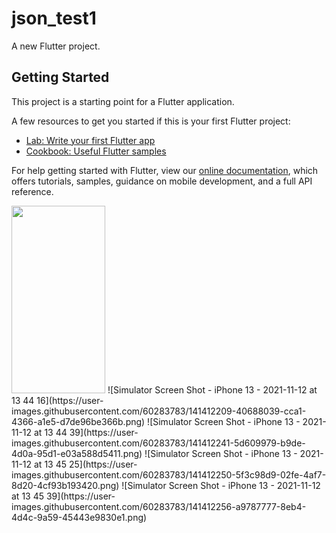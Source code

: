 # json_test1

A new Flutter project.

## Getting Started

This project is a starting point for a Flutter application.

A few resources to get you started if this is your first Flutter project:

- [Lab: Write your first Flutter app](https://flutter.dev/docs/get-started/codelab)
- [Cookbook: Useful Flutter samples](https://flutter.dev/docs/cookbook)

For help getting started with Flutter, view our
[online documentation](https://flutter.dev/docs), which offers tutorials,
samples, guidance on mobile development, and a full API reference.

<img src="https://user-images.githubusercontent.com/60283783/141411447-0b549159-51b8-4642-a464-d54b321b743c.png" width="150" height="300"/>
![Simulator Screen Shot - iPhone 13 - 2021-11-12 at 13 44 16](https://user-images.githubusercontent.com/60283783/141412209-40688039-cca1-4366-a1e5-d7de96be366b.png)
![Simulator Screen Shot - iPhone 13 - 2021-11-12 at 13 44 39](https://user-images.githubusercontent.com/60283783/141412241-5d609979-b9de-4d0a-95d1-e03a588d5411.png)
![Simulator Screen Shot - iPhone 13 - 2021-11-12 at 13 45 25](https://user-images.githubusercontent.com/60283783/141412250-5f3c98d9-02fe-4af7-8d20-4cf93b193420.png)
![Simulator Screen Shot - iPhone 13 - 2021-11-12 at 13 45 39](https://user-images.githubusercontent.com/60283783/141412256-a9787777-8eb4-4d4c-9a59-45443e9830e1.png)
